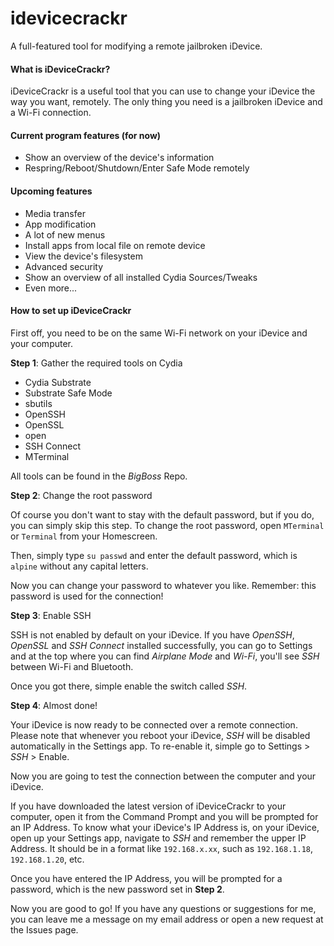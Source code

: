 # idevicecrackr
A full-featured tool for modifying a remote jailbroken iDevice.

#### What is iDeviceCrackr?
iDeviceCrackr is a useful tool that you can use to change your iDevice the way you want, remotely.
The only thing you need is a jailbroken iDevice and a Wi-Fi connection.

#### Current program features (for now)
- Show an overview of the device's information
- Respring/Reboot/Shutdown/Enter Safe Mode remotely

#### Upcoming features
- Media transfer
- App modification
- A lot of new menus
- Install apps from local file on remote device
- View the device's filesystem
- Advanced security
- Show an overview of all installed Cydia Sources/Tweaks
- Even more...

#### How to set up iDeviceCrackr
First off, you need to be on the same Wi-Fi network on your iDevice and your computer.

**Step 1**: Gather the required tools on Cydia
- Cydia Substrate
- Substrate Safe Mode
- sbutils
- OpenSSH
- OpenSSL
- open
- SSH Connect
- MTerminal

All tools can be found in the *BigBoss* Repo.

**Step 2**: Change the root password

Of course you don't want to stay with the default password, but if you do, you can simply skip this step.
To change the root password, open `MTerminal` or `Terminal` from your Homescreen.

Then, simply type `su passwd` and enter the default password, which is `alpine` without any capital letters.

Now you can change your password to whatever you like. Remember: this password is used for the connection!

**Step 3**: Enable SSH

SSH is not enabled by default on your iDevice. If you have *OpenSSH*, *OpenSSL* and *SSH Connect* installed successfully,
you can go to Settings and at the top where you can find *Airplane Mode* and *Wi-Fi*, you'll see *SSH* between Wi-Fi and Bluetooth.

Once you got there, simple enable the switch called *SSH*.

**Step 4**: Almost done!

Your iDevice is now ready to be connected over a remote connection. Please note that whenever you reboot your iDevice, *SSH* will be disabled automatically in the Settings app. To re-enable it, simple go to Settings > *SSH* > Enable.

Now you are going to test the connection between the computer and your iDevice.

If you have downloaded the latest version of iDeviceCrackr to your computer, open it from the Command Prompt and you will be prompted for an IP Address. To know what your iDevice's IP Address is, on your iDevice, open up your Settings app, navigate to *SSH* and remember the upper IP Address. It should be in a format like `192.168.x.xx`, such as `192.168.1.18`, `192.168.1.20`, etc.

Once you have entered the IP Address, you will be prompted for a password, which is the new password set in **Step 2**.

Now you are good to go! If you have any questions or suggestions for me, you can leave me a message on my email address or open a new request at the Issues page.
